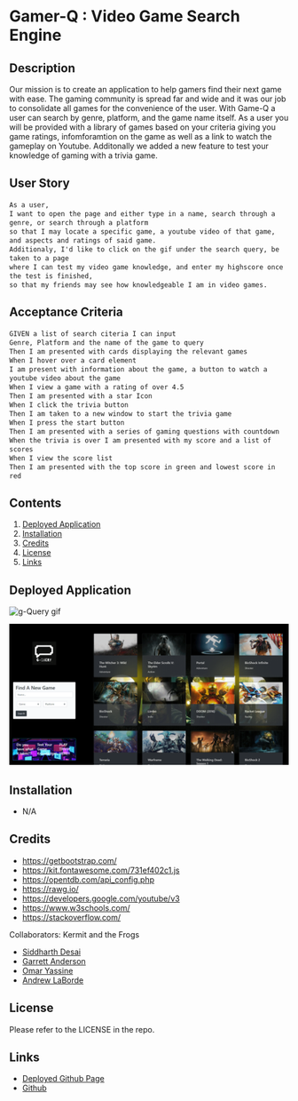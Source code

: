 # Gamer-Q : Video Game Search Engine

## Description 

Our mission is to create an application to help gamers find their next game with ease. The gaming community is spread far and wide and it was our job to consolidate all games for the convenience of the user. With  Game-Q a user can search by genre, platform, and the game name itself. As a user you will be provided with a library of games based on your criteria giving you game ratings, infomforamtion on the game as well as a link to watch the gameplay on Youtube. Additonally we added a new feature to test your knowledge of gaming with a trivia game.


## User Story

```
As a user,
I want to open the page and either type in a name, search through a genre, or search through a platform
so that I may locate a specific game, a youtube video of that game, and aspects and ratings of said game.
Additionaly, I'd like to click on the gif under the search query, be taken to a page 
where I can test my video game knowledge, and enter my highscore once the test is finished, 
so that my friends may see how knowledgeable I am in video games.

```

## Acceptance Criteria

```
GIVEN a list of search citeria I can input
Genre, Platform and the name of the game to query
Then I am presented with cards displaying the relevant games 
When I hover over a card element 
I am present with information about the game, a button to watch a youtube video about the game
When I view a game with a rating of over 4.5
Then I am presented with a star Icon 
When I click the trivia button
Then I am taken to a new window to start the trivia game
When I press the start button
Then I am presented with a series of gaming questions with countdown
When the trivia is over I am presented with my score and a list of scores
When I view the score list 
Then I am presented with the top score in green and lowest score in red
```

## Contents

1. [Deployed Application](#deployed-application)
2. [Installation](#installation)
3. [Credits](#credits)
4. [License](#license)
5. [Links](#links)


## Deployed Application

![g-Query gif](assets/images/gamerQ.gif)

![g-Query Trivia gif](assets/images/trivia.gif)


## Installation
* N/A


## Credits

* https://getbootstrap.com/
* https://kit.fontawesome.com/731ef402c1.js
* https://opentdb.com/api_config.php
* https://rawg.io/
* https://developers.google.com/youtube/v3
* https://www.w3schools.com/
* https://stackoverflow.com/

Collaborators: Kermit and the Frogs
- [Siddharth Desai](https://github.com/shd327)
- [Garrett Anderson](https://github.com/GarrettA01)
- [Omar Yassine](https://github.com/oyassine1999)
- [Andrew LaBorde](https://github.com/AndyLaBorde)



## License

Please refer to the LICENSE in the repo.

## Links
* [Deployed Github Page](https://andylaborde.github.io/Gamer-Q/)
* [Github](https://github.com/AndyLaBorde/Gamer-Q)
